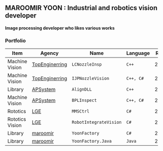 ## MAROOMIR YOON : Industrial and robotics vision developer

#### Image processing developer who likes various works

### Portfolio

Item               | Agency                | Name                  | Language         | Release             | Status
-----------------------|-----------------------|-----------------------|-----------------------|-----------------------|-----------------------|
Machine Vision  | [TopEnginerring](http://topengnet.co.kr) | `LCNozzleInsp` | `C++` | 2015/06 | T/S |
Machine Vision  | [TopEnginerring](http://topengnet.co.kr) | `IJPNozzleVision` | `C++, C#` | 2016/09 | T/S |
Library         | [APSystem](http://www.apsystems.co.kr)   | `AlignDLL` | `C++`| 2017/11 | T/S |
Machine Vision  | [APSystem](http://www.apsystems.co.kr)   | `BPLInspect` | `C++, C#`| 2018/06 | T/S |
Rototics        | [LGE](https://www.lge.co.kr/)            | `MMSCtrl` | `C#`| 2020/09 | T/S |
Rototics Vision | [LGE](https://www.lge.co.kr/)            | `RobotIntegrateVision` | `C#`| 2020/12 | T/S |
Library         | [maroomir](https://github.com/maroomir/) | `YoonFactory` | `C#`| 2021/03 | [Public](https://github.com/maroomir/YoonFactory) |
Library         | [maroomir](https://github.com/maroomir/) | `YoonFactory.Java` | `Java`| 2021/03 | [public](https://github.com/maroomir/YoonFactory.Java) |
